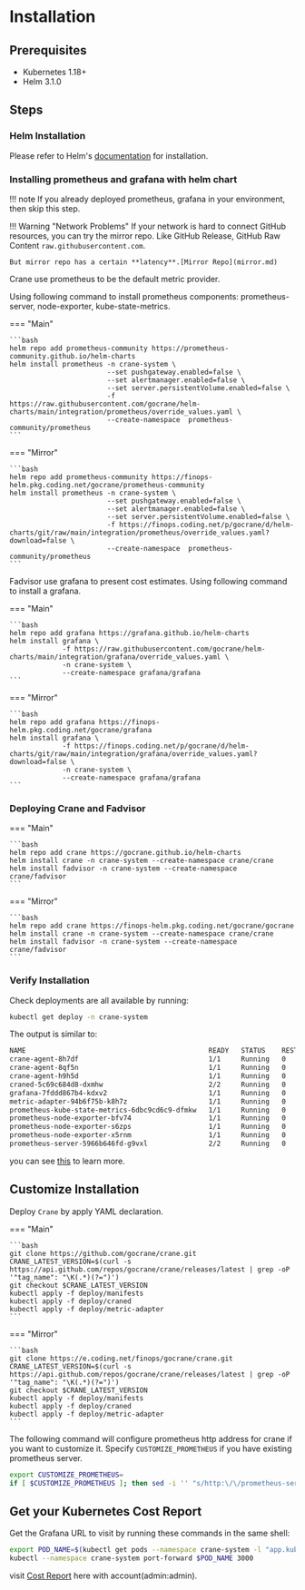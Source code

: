 # Installation

## Prerequisites

- Kubernetes 1.18+
- Helm 3.1.0

## Steps

### Helm Installation

Please refer to Helm's [documentation](https://helm.sh/docs/intro/install/) for installation.

### Installing prometheus and grafana with helm chart

!!! note
    If you already deployed prometheus, grafana in your environment, then skip this step.

!!! Warning "Network Problems"
    If your network is hard to connect GitHub resources, you can try the mirror repo. Like GitHub Release, GitHub Raw Content `raw.githubusercontent.com`.

    But mirror repo has a certain **latency**.[Mirror Repo](mirror.md)

Crane use prometheus to be the default metric provider. 

Using following command to install prometheus components: prometheus-server, node-exporter, kube-state-metrics.

=== "Main"

    ```bash
    helm repo add prometheus-community https://prometheus-community.github.io/helm-charts
    helm install prometheus -n crane-system \
                            --set pushgateway.enabled=false \
                            --set alertmanager.enabled=false \
                            --set server.persistentVolume.enabled=false \
                            -f https://raw.githubusercontent.com/gocrane/helm-charts/main/integration/prometheus/override_values.yaml \
                            --create-namespace  prometheus-community/prometheus
    ```

=== "Mirror"

    ```bash
    helm repo add prometheus-community https://finops-helm.pkg.coding.net/gocrane/prometheus-community
    helm install prometheus -n crane-system \
                            --set pushgateway.enabled=false \
                            --set alertmanager.enabled=false \
                            --set server.persistentVolume.enabled=false \
                            -f https://finops.coding.net/p/gocrane/d/helm-charts/git/raw/main/integration/prometheus/override_values.yaml?download=false \
                            --create-namespace  prometheus-community/prometheus
    ```
Fadvisor use grafana to present cost estimates. Using following command to install a grafana.


=== "Main"

    ```bash
    helm repo add grafana https://grafana.github.io/helm-charts
    helm install grafana \
                 -f https://raw.githubusercontent.com/gocrane/helm-charts/main/integration/grafana/override_values.yaml \
                 -n crane-system \
                 --create-namespace grafana/grafana
    ```

=== "Mirror"

    ```bash
    helm repo add grafana https://finops-helm.pkg.coding.net/gocrane/grafana
    helm install grafana \
                 -f https://finops.coding.net/p/gocrane/d/helm-charts/git/raw/main/integration/grafana/override_values.yaml?download=false \
                 -n crane-system \
                 --create-namespace grafana/grafana
    ```

### Deploying Crane and Fadvisor


=== "Main"

    ```bash
    helm repo add crane https://gocrane.github.io/helm-charts
    helm install crane -n crane-system --create-namespace crane/crane
    helm install fadvisor -n crane-system --create-namespace crane/fadvisor
    ```

=== "Mirror"

    ```bash
    helm repo add crane https://finops-helm.pkg.coding.net/gocrane/gocrane
    helm install crane -n crane-system --create-namespace crane/crane
    helm install fadvisor -n crane-system --create-namespace crane/fadvisor
    ```

### Verify Installation

Check deployments are all available by running:

```bash
kubectl get deploy -n crane-system
```

The output is similar to:
```bash
NAME                                             READY   STATUS    RESTARTS   AGE
crane-agent-8h7df                                1/1     Running   0          119m
crane-agent-8qf5n                                1/1     Running   0          119m
crane-agent-h9h5d                                1/1     Running   0          119m
craned-5c69c684d8-dxmhw                          2/2     Running   0          20m
grafana-7fddd867b4-kdxv2                         1/1     Running   0          41m
metric-adapter-94b6f75b-k8h7z                    1/1     Running   0          119m
prometheus-kube-state-metrics-6dbc9cd6c9-dfmkw   1/1     Running   0          45m
prometheus-node-exporter-bfv74                   1/1     Running   0          45m
prometheus-node-exporter-s6zps                   1/1     Running   0          45m
prometheus-node-exporter-x5rnm                   1/1     Running   0          45m
prometheus-server-5966b646fd-g9vxl               2/2     Running   0          45m
```

you can see [this](https://github.com/gocrane/helm-charts) to learn more.

## Customize Installation

Deploy `Crane` by apply YAML declaration.

=== "Main"

    ```bash
    git clone https://github.com/gocrane/crane.git
    CRANE_LATEST_VERSION=$(curl -s https://api.github.com/repos/gocrane/crane/releases/latest | grep -oP '"tag_name": "\K(.*)(?=")')
    git checkout $CRANE_LATEST_VERSION
    kubectl apply -f deploy/manifests 
    kubectl apply -f deploy/craned 
    kubectl apply -f deploy/metric-adapter
    ```

=== "Mirror"

    ```bash
    git clone https://e.coding.net/finops/gocrane/crane.git
    CRANE_LATEST_VERSION=$(curl -s https://api.github.com/repos/gocrane/crane/releases/latest | grep -oP '"tag_name": "\K(.*)(?=")')
    git checkout $CRANE_LATEST_VERSION
    kubectl apply -f deploy/manifests
    kubectl apply -f deploy/craned
    kubectl apply -f deploy/metric-adapter
    ```

The following command will configure prometheus http address for crane if you want to customize it. Specify `CUSTOMIZE_PROMETHEUS` if you have existing prometheus server.

```bash
export CUSTOMIZE_PROMETHEUS=
if [ $CUSTOMIZE_PROMETHEUS ]; then sed -i '' "s/http:\/\/prometheus-server.crane-system.svc.cluster.local:8080/${CUSTOMIZE_PROMETHEUS}/" deploy/craned/deployment.yaml ; fi
```

## Get your Kubernetes Cost Report

Get the Grafana URL to visit by running these commands in the same shell:

```bash
export POD_NAME=$(kubectl get pods --namespace crane-system -l "app.kubernetes.io/name=grafana,app.kubernetes.io/instance=grafana" -o jsonpath="{.items[0].metadata.name}")
kubectl --namespace crane-system port-forward $POD_NAME 3000
```

visit [Cost Report](http://127.0.0.1:3000/dashboards) here with account(admin:admin).
